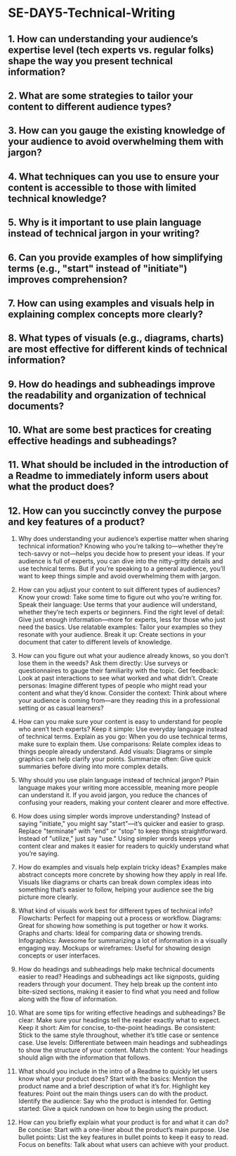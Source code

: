 # SE-DAY5-Technical-Writing
## 1. How can understanding your audience’s expertise level (tech experts vs. regular folks) shape the way you present technical information?
## 2. What are some strategies to tailor your content to different audience types?
## 3. How can you gauge the existing knowledge of your audience to avoid overwhelming them with jargon?
## 4. What techniques can you use to ensure your content is accessible to those with limited technical knowledge?
## 5. Why is it important to use plain language instead of technical jargon in your writing?
## 6. Can you provide examples of how simplifying terms (e.g., "start" instead of "initiate") improves comprehension?
## 7. How can using examples and visuals help in explaining complex concepts more clearly?
## 8. What types of visuals (e.g., diagrams, charts) are most effective for different kinds of technical information?
## 9. How do headings and subheadings improve the readability and organization of technical documents?
## 10. What are some best practices for creating effective headings and subheadings?
## 11. What should be included in the introduction of a Readme to immediately inform users about what the product does?
## 12. How can you succinctly convey the purpose and key features of a product?

1. Why does understanding your audience’s expertise matter when sharing technical information?
Knowing who you’re talking to—whether they’re tech-savvy or not—helps you decide how to present your ideas. If your audience is full of experts, you can dive into the nitty-gritty details and use technical terms. But if you’re speaking to a general audience, you’ll want to keep things simple and avoid overwhelming them with jargon.

2. How can you adjust your content to suit different types of audiences?
Know your crowd: Take some time to figure out who you’re writing for.
Speak their language: Use terms that your audience will understand, whether they’re tech experts or beginners.
Find the right level of detail: Give just enough information—more for experts, less for those who just need the basics.
Use relatable examples: Tailor your examples so they resonate with your audience.
Break it up: Create sections in your document that cater to different levels of knowledge.
3. How can you figure out what your audience already knows, so you don’t lose them in the weeds?
Ask them directly: Use surveys or questionnaires to gauge their familiarity with the topic.
Get feedback: Look at past interactions to see what worked and what didn’t.
Create personas: Imagine different types of people who might read your content and what they’d know.
Consider the context: Think about where your audience is coming from—are they reading this in a professional setting or as casual learners?
4. How can you make sure your content is easy to understand for people who aren’t tech experts?
Keep it simple: Use everyday language instead of technical terms.
Explain as you go: When you do use technical terms, make sure to explain them.
Use comparisons: Relate complex ideas to things people already understand.
Add visuals: Diagrams or simple graphics can help clarify your points.
Summarize often: Give quick summaries before diving into more complex details.
5. Why should you use plain language instead of technical jargon?
Plain language makes your writing more accessible, meaning more people can understand it. If you avoid jargon, you reduce the chances of confusing your readers, making your content clearer and more effective.

6. How does using simpler words improve understanding?
Instead of saying "initiate," you might say "start"—it’s quicker and easier to grasp.
Replace "terminate" with "end" or "stop" to keep things straightforward.
Instead of "utilize," just say "use."
Using simpler words keeps your content clear and makes it easier for readers to quickly understand what you’re saying.

7. How do examples and visuals help explain tricky ideas?
Examples make abstract concepts more concrete by showing how they apply in real life. Visuals like diagrams or charts can break down complex ideas into something that’s easier to follow, helping your audience see the big picture more clearly.

8. What kind of visuals work best for different types of technical info?
Flowcharts: Perfect for mapping out a process or workflow.
Diagrams: Great for showing how something is put together or how it works.
Graphs and charts: Ideal for comparing data or showing trends.
Infographics: Awesome for summarizing a lot of information in a visually engaging way.
Mockups or wireframes: Useful for showing design concepts or user interfaces.
9. How do headings and subheadings help make technical documents easier to read?
Headings and subheadings act like signposts, guiding readers through your document. They help break up the content into bite-sized sections, making it easier to find what you need and follow along with the flow of information.

10. What are some tips for writing effective headings and subheadings?
Be clear: Make sure your headings tell the reader exactly what to expect.
Keep it short: Aim for concise, to-the-point headings.
Be consistent: Stick to the same style throughout, whether it’s title case or sentence case.
Use levels: Differentiate between main headings and subheadings to show the structure of your content.
Match the content: Your headings should align with the information that follows.
11. What should you include in the intro of a Readme to quickly let users know what your product does?
Start with the basics: Mention the product name and a brief description of what it’s for.
Highlight key features: Point out the main things users can do with the product.
Identify the audience: Say who the product is intended for.
Getting started: Give a quick rundown on how to begin using the product.
12. How can you briefly explain what your product is for and what it can do?
Be concise: Start with a one-liner about the product’s main purpose.
Use bullet points: List the key features in bullet points to keep it easy to read.
Focus on benefits: Talk about what users can achieve with your product.
